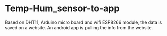 # Temp-Hum_sensor-to-app

Based on DHT11, Arduino micro board and wifi ESP8266 module, the data is saved on a website. An android app is pulling the info from the website. 


